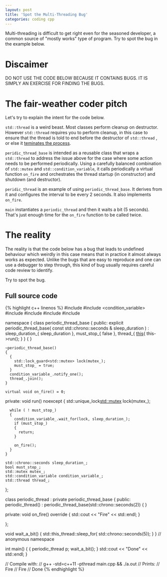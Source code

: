```yaml
---
layout: post
title: 'Spot the Multi-Threading Bug'
categories: coding cpp
---
```


Multi-threading is difficult to get right even for the seasoned developer, a
common source of "mostly works" type of program. Try to spot the bug in the
example below.


# Discaimer

DO NOT USE THE CODE BELOW BECAUSE IT CONTAINS BUGS. IT IS SIMPLY AN EXERCISE
FOR FINDING THE BUGS.

# The fair-weather coder pitch

Let's try to explain the intent for the code below.

`std::thread` is a weird beast. Most classes perform cleanup on destructor.
However `std::thread` requires you to perform cleanup, in this case to ensure
that the thread is told to end before the destructor of `std::thread` , or else
it [teminates the process][terminate-on-destruct].

`peridic_thread_base` is intended as a reusable class that wraps a
`std::thread` to address the issue above for the case where some action needs
to be performed periodically. Using a carefully balanced combination of
`std::mutex` and `std::condition_variable`, it calls periodically a virtual
function `on_fire` and orchestrates the thread startup (in constructor) and
shutdown (and destructor).

`peridic_thread` is an example of using `periodic_thread_base`. It derives from
it and configures the interval to be every 2 seconds. It also implements `on_fire`.

`main` instantiates a `periodic_thread` and then it waits a bit (5 seconds).
That's just enough time for the `on_fire` function to be called twice.

# The reality

The reality is that the code below has a bug that leads to undefined behaviour
which weirdly in this case means that in practice it almost always works as
expected. Unlike the bugs that are easy to reproduce and one can use a
debugger to step through, this kind of bug usually requires careful code review
to identify.

Try to spot the bug.

## Full source code

{% highlight c++ linenos %}
#include <chrono>
#include <condition_variable>
#include <functional>
#include <iostream>
#include <mutex>
#include <thread>

namespace
{
  class periodic_thread_base
  {
  public:
    explicit periodic_thread_base(
      const std::chrono::seconds & sleep_duration
      ) :
      sleep_duration_{ sleep_duration },
      must_stop_{ false },
      thread_{ [this](){ this->run(); } }
    {
    }

    ~periodic_thread_base()
    {
      {
        std::lock_guard<std::mutex> lock(mutex_);
        must_stop_ = true;
      }
      condition_variable_.notify_one();
      thread_.join();
    }

    virtual void on_fire() = 0;

  private:
    void run() noexcept
    {
      std::unique_lock<std::mutex> lock(mutex_);

      while ( ! must_stop_)
      {
        condition_variable_.wait_for(lock, sleep_duration_);
        if (must_stop_)
        {
          return;
        }

        on_fire();
      }
    }

    std::chrono::seconds sleep_duration_;
    bool must_stop_;
    std::mutex mutex_;
    std::condition_variable condition_variable_;
    std::thread thread_;
  };

  class periodic_thread :
    private periodic_thread_base
  {
  public:
    periodic_thread() :
      periodic_thread_base(std::chrono::seconds(2))
    {
    }

  private:
    void on_fire() override
    {
      std::cout << "Fire" << std::endl;
    }

  };

  void wait_a_bit()
  {
    std::this_thread::sleep_for(
      std::chrono::seconds(5));
  }
} // anonymous namespace

int main()
{
  {
    periodic_thread p;
    wait_a_bit();
  }
  std::cout << "Done" << std::endl;
}

// Compile with:
//   g++ -std=c++11 -pthread main.cpp && ./a.out
// Prints:
//   Fire
//   Fire
//   Done
{% endhighlight %}


[terminate-on-destruct]:   http://www.open-std.org/jtc1/sc22/wg21/docs/papers/2008/n2802.html

